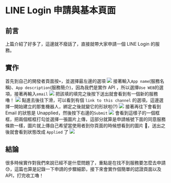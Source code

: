 # LINE Login 申請與基本頁面

## 前言

上篇介紹了好多了，這邊就不廢話了，直接就帶大家申請一個 LINE Login 的服務。

## 實作

首先到自己的開發者頁面按`+`，並選擇最左邊的選項
![](https://i.imgur.com/c9JI0vX.jpg)
接著輸入`App name`(服務名稱)、`App description`(服務簡介)，因為我們是實作 API ，所以選擇`Use WEB`的選項，接著再輸入`email`
![](https://i.imgur.com/AA8NiF8.png)
把該填的填完之後按下送出就會看到有一個新的服務嚕！
![](https://i.imgur.com/RBM1HdJ.jpg)
點進去後往下滑，可以看到有個 `link to this channel` 的選項，這邊選擇一開始建立的那隻機器人，綁定之後就變它的形狀啦(?)
![](https://i.imgur.com/ES4wcHn.png)
接著再往下會看到 Email 的狀態是 Unapplied，然後按下右邊的`Submit`
![](https://i.imgur.com/SHgQYsU.png)
會看到這樣子的一個框框，把兩個框框打勾並選擇一張圖片上傳，這部分就算是申請帳號下面的同意服務條款一樣，圖片就上傳自己希望當使用者到你頁面的時候想看到的圖片 🤣，送出之後就會看到狀態改成 `Applied` 了
![](https://i.imgur.com/da7zYPg.jpg)

## 結論

很多時候實作對我們來說已經不是什麼問題了，重點是在找不到服務要怎麼去申請 😓，這篇也算是記錄一下申請的步驟細節，接下來會實作個簡單的認證頁面以及 API，打完收工嚕！

